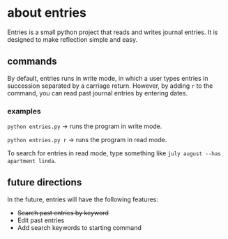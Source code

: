 # about entries

Entries is a small python project that reads and writes journal entries. It is designed to make reflection simple and easy.

## commands

By default, entries runs in write mode, in which a user types entries in succession separated by a carriage return. However, by adding `r` to the command, you can read past journal entries by entering dates.

### examples

`python entries.py` -> runs the program in write mode.

`python entries.py r` -> runs the program in read mode.

To search for entries in read mode, type something like `july august --has apartment linda`.

## future directions

In the future, entries will have the following features:
* ~~Search past entries by keyword~~
* Edit past entries
* Add search keywords to starting command
